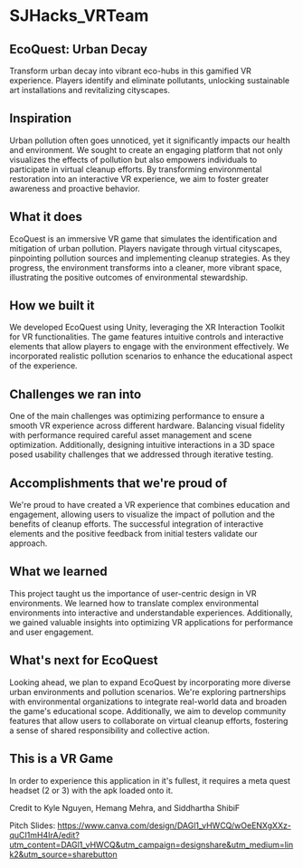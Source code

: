 # SJHacks_VRTeam
## EcoQuest: Urban Decay
Transform urban decay into vibrant eco-hubs in this gamified VR experience. Players identify and eliminate pollutants, unlocking sustainable art installations and revitalizing cityscapes.

## Inspiration
Urban pollution often goes unnoticed, yet it significantly impacts our health and environment. We sought to create an engaging platform that not only visualizes the effects of pollution but also empowers individuals to participate in virtual cleanup efforts. By transforming environmental restoration into an interactive VR experience, we aim to foster greater awareness and proactive behavior.​

## What it does
EcoQuest is an immersive VR game that simulates the identification and mitigation of urban pollution. Players navigate through virtual cityscapes, pinpointing pollution sources and implementing cleanup strategies. As they progress, the environment transforms into a cleaner, more vibrant space, illustrating the positive outcomes of environmental stewardship.

## How we built it
We developed EcoQuest using Unity, leveraging the XR Interaction Toolkit for VR functionalities. The game features intuitive controls and interactive elements that allow players to engage with the environment effectively. We incorporated realistic pollution scenarios to enhance the educational aspect of the experience.

## Challenges we ran into
One of the main challenges was optimizing performance to ensure a smooth VR experience across different hardware. Balancing visual fidelity with performance required careful asset management and scene optimization. Additionally, designing intuitive interactions in a 3D space posed usability challenges that we addressed through iterative testing.

## Accomplishments that we're proud of
We're proud to have created a VR experience that combines education and engagement, allowing users to visualize the impact of pollution and the benefits of cleanup efforts. The successful integration of interactive elements and the positive feedback from initial testers validate our approach.

## What we learned
This project taught us the importance of user-centric design in VR environments. We learned how to translate complex environmental environments into interactive and understandable experiences. Additionally, we gained valuable insights into optimizing VR applications for performance and user engagement.

## What's next for EcoQuest
Looking ahead, we plan to expand EcoQuest by incorporating more diverse urban environments and pollution scenarios. We're exploring partnerships with environmental organizations to integrate real-world data and broaden the game's educational scope. Additionally, we aim to develop community features that allow users to collaborate on virtual cleanup efforts, fostering a sense of shared responsibility and collective action.

## This is a VR Game
In order to experience this application in it's fullest, it requires a meta quest headset (2 or 3) with the apk loaded onto it.

Credit to Kyle Nguyen, Hemang Mehra, and Siddhartha ShibiF

Pitch Slides:
https://www.canva.com/design/DAGl1_vHWCQ/wOeENXgXXz-quCI1mH4IrA/edit?utm_content=DAGl1_vHWCQ&utm_campaign=designshare&utm_medium=link2&utm_source=sharebutton
